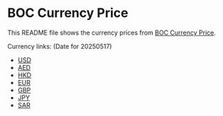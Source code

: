 # BOC Currency Price

This README file shows the currency prices from [BOC Currency Price](https://www.boc.cn/sourcedb/whpj/).

Currency links: (Date for 20250517)

- [USD](https://bocurrencyprice.techina.science/BOC_CURRENCY_PRICE/USD/20250517.json)
- [AED](https://bocurrencyprice.techina.science/BOC_CURRENCY_PRICE/AED/20250517.json)
- [HKD](https://bocurrencyprice.techina.science/BOC_CURRENCY_PRICE/HKD/20250517.json)
- [EUR](https://bocurrencyprice.techina.science/BOC_CURRENCY_PRICE/EUR/20250517.json)
- [GBP](https://bocurrencyprice.techina.science/BOC_CURRENCY_PRICE/GBP/20250517.json)
- [JPY](https://bocurrencyprice.techina.science/BOC_CURRENCY_PRICE/JPY/20250517.json)
- [SAR](https://bocurrencyprice.techina.science/BOC_CURRENCY_PRICE/SAR/20250517.json)
